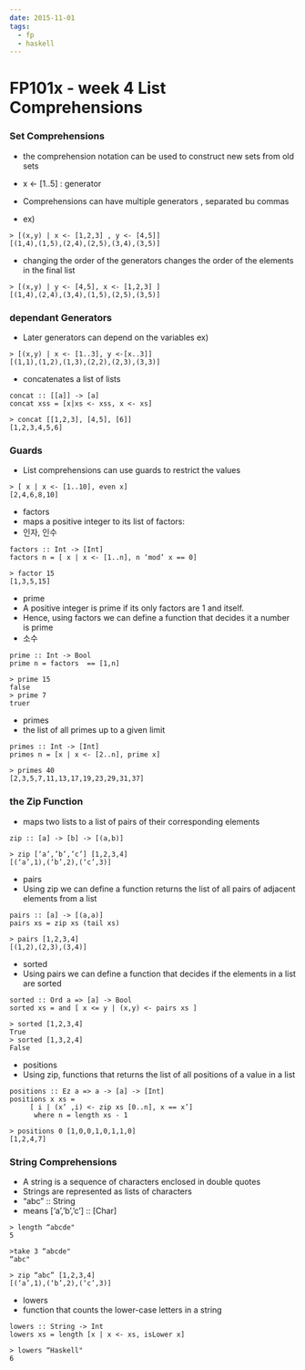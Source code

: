 ```yaml
---
date: 2015-11-01
tags: 
  - fp
  - haskell
---
```


# FP101x - week 4 List Comprehensions

### Set Comprehensions
- the comprehension notation can be used to construct new sets from old sets

- x <- [1..5] : generator
- Comprehensions can have multiple generators , separated bu commas
- ex)

```
> [(x,y) | x <- [1,2,3] , y <- [4,5]]
[(1,4),(1,5),(2,4),(2,5),(3,4),(3,5)]
```

- changing the order of the generators changes the order of the elements in the final list

```
> [(x,y) | y <- [4,5], x <- [1,2,3] ]
[(1,4),(2,4),(3,4),(1,5),(2,5),(3,5)]
```

### dependant Generators
- Later generators can depend on the variables
ex)

```
> [(x,y) | x <- [1..3], y <-[x..3]]
[(1,1),(1,2),(1,3),(2,2),(2,3),(3,3)]
```

- concatenates a list of lists

```
concat :: [[a]] -> [a]
concat xss = [x|xs <- xss, x <- xs]

> concat [[1,2,3], [4,5], [6]]
[1,2,3,4,5,6]
```

### Guards
- List comprehensions can use guards to restrict the values

```
> [ x | x <- [1..10], even x]
[2,4,6,8,10]
```

- factors
- maps a positive integer to its list of factors:
- 인자, 인수

```
factors :: Int -> [Int]
factors n = [ x | x <- [1..n], n ‘mod’ x == 0]

> factor 15
[1,3,5,15]
```

- prime
- A positive integer is prime if its only factors are 1 and itself.
- Hence, using factors we can define a function that decides it a number is prime
- 소수

```
prime :: Int -> Bool
prime n = factors  == [1,n]

> prime 15
false
> prime 7
truer
```

- primes
- the list of all primes up to a given limit

```
primes :: Int -> [Int]
primes n = [x | x <- [2..n], prime x]

> primes 40
[2,3,5,7,11,13,17,19,23,29,31,37]
```

### the Zip Function
- maps two lists to a list of pairs of their corresponding elements

```
zip :: [a] -> [b] -> [(a,b)]

> zip [‘a’,’b’,’c’] [1,2,3,4]
[(‘a’,1),(‘b’,2),(‘c’,3)]
```

- pairs
- Using zip we can define a function returns the list of all pairs of adjacent elements from a list

```
pairs :: [a] -> [(a,a)]
pairs xs = zip xs (tail xs)

> pairs [1,2,3,4]
[(1,2),(2,3),(3,4)]
```

- sorted
- Using pairs we can define a function that decides if the elements in a list are sorted

```
sorted :: Ord a => [a] -> Bool
sorted xs = and [ x <= y | (x,y) <- pairs xs ]

> sorted [1,2,3,4]
True
> sorted [1,3,2,4]
False
```

- positions
- Using zip, functions that returns the list of all positions of a value in a list

```
positions :: Ez a => a -> [a] -> [Int]
positions x xs =
     [ i | (x’ ,i) <- zip xs [0..n], x == x’]
      where n = length xs - 1

> positions 0 [1,0,0,1,0,1,1,0]
[1,2,4,7]
```

### String Comprehensions
- A string is a sequence of characters enclosed in double quotes
- Strings are represented as lists of characters
- “abc” :: String
- means [‘a’,’b’,’c’] :: [Char]

```
> length “abcde"
5

>take 3 “abcde"
“abc"

> zip “abc” [1,2,3,4]
[(‘a’,1),(‘b’,2),(‘c’,3)]
```

- lowers
- function that counts the lower-case letters in a string

```
lowers :: String -> Int
lowers xs = length [x | x <- xs, isLower x]

> lowers “Haskell"
6
```

